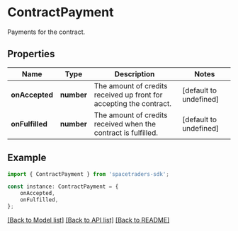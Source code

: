 # ContractPayment

Payments for the contract.

## Properties

Name | Type | Description | Notes
------------ | ------------- | ------------- | -------------
**onAccepted** | **number** | The amount of credits received up front for accepting the contract. | [default to undefined]
**onFulfilled** | **number** | The amount of credits received when the contract is fulfilled. | [default to undefined]

## Example

```typescript
import { ContractPayment } from 'spacetraders-sdk';

const instance: ContractPayment = {
    onAccepted,
    onFulfilled,
};
```

[[Back to Model list]](../README.md#documentation-for-models) [[Back to API list]](../README.md#documentation-for-api-endpoints) [[Back to README]](../README.md)
